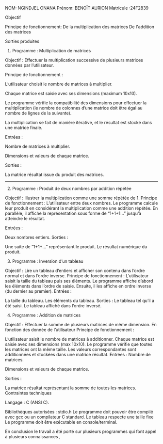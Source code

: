  NOM: NGINDJEL ONANA
 Prénom: BENOÎT AURION
Matricule :24F2839

Objectif

Principe de fonctionnement:
De la multiplication des matrices
De l'addition des matrices


Sorties produites
1) Programme : Multiplication de matrices

Objectif :
Effectuer la multiplication successive de plusieurs matrices données par l’utilisateur.

Principe de fonctionnement :

L’utilisateur choisit le nombre de matrices à multiplier.

Chaque matrice est saisie avec ses dimensions (maximum 10x10).

Le programme vérifie la compatibilité des dimensions pour effectuer la multiplication (le nombre de colonnes d’une matrice doit être égal au nombre de lignes de la suivante).

La multiplication se fait de manière itérative, et le résultat est stocké dans une matrice finale.


Entrées :

Nombre de matrices à multiplier.

Dimensions et valeurs de chaque matrice.


Sorties :

La matrice résultat issue du produit des matrices.



---
2) Programme : Produit de deux nombres par addition répétée

Objectif :
Illustrer la multiplication comme une somme répétée de 1.
Principe de fonctionnement :
L’utilisateur entre deux nombres.
Le programme calcule leur produit en considérant la multiplication comme une addition répétée.
En parallèle, il affiche la représentation sous forme de “1+1+1…” jusqu’à atteindre le résultat.


Entrées :

Deux nombres entiers.
Sorties :

Une suite de “1+1+...” représentant le produit.
Le résultat numérique du produit.

3) Programme : Inversion d’un tableau

Objectif :
Lire un tableau d’entiers et afficher son contenu dans l’ordre normal et dans l’ordre inverse.
Principe de fonctionnement :
L’utilisateur saisit la taille du tableau puis ses éléments.
Le programme affiche d’abord les éléments dans l’ordre de saisie.
Ensuite, il les affiche en ordre inverse (du dernier au premier).
Entrées :

La taille du tableau.
Les éléments du tableau.
Sorties :
Le tableau tel qu’il a été saisi.
Le tableau affiché dans l’ordre inversé.

4) Programme : Addition de matrices

Objectif :
Effectuer la somme de plusieurs matrices de même dimension.
En fonction des donnée de l’utilisateur
Principe de fonctionnement :

L’utilisateur saisit le nombre de matrices à additionner.
Chaque matrice est saisie avec ses dimensions (max 10x10).
Le programme vérifie que toutes les matrices ont la même taille.
Les valeurs correspondantes sont additionnées et stockées dans une matrice résultat.
Entrées :
Nombre de matrices.

Dimensions et valeurs de chaque matrice.


Sorties :

La matrice résultat représentant la somme de toutes les matrices.
Contraintes techniques

Langage : C (ANSI C).

Bibliothèques autorisées : stdio.h
Le programme doit pouvoir être compilé avec gcc ou un compilateur C standard.
Le  tableau respecte une taille fixe
Le programme doit être exécutable en console/terminal.

En conclusion le travail a été porté sur plusieurs programmes qui font appel à plusieurs connaissances
 ,